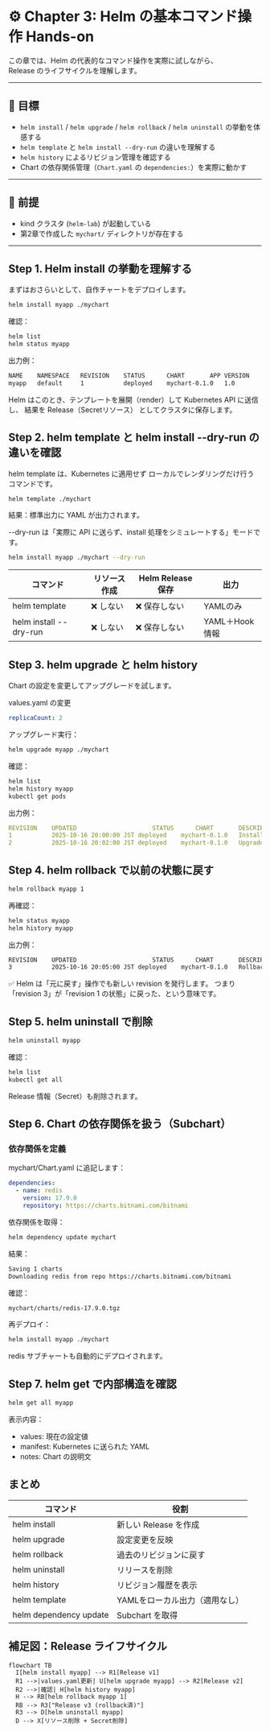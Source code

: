 # ⚙️ Chapter 3: Helm の基本コマンド操作 Hands-on

この章では、Helm の代表的なコマンド操作を実際に試しながら、  
Release のライフサイクルを理解します。

---

## 🎯 目標
- `helm install` / `helm upgrade` / `helm rollback` / `helm uninstall` の挙動を体感する  
- `helm template` と `helm install --dry-run` の違いを理解する  
- `helm history` によるリビジョン管理を確認する  
- Chart の依存関係管理（`Chart.yaml` の `dependencies:`）を実際に動かす

---

## 🧩 前提
- kind クラスタ (`helm-lab`) が起動している  
- 第2章で作成した `mychart/` ディレクトリが存在する

---

## Step 1. Helm install の挙動を理解する

まずはおさらいとして、自作チャートをデプロイします。

```bash
helm install myapp ./mychart
```

確認：
```bash
helm list
helm status myapp
```

出力例：
```bash
NAME  	NAMESPACE	REVISION	STATUS  	CHART      	APP VERSION
myapp	default  	1       	deployed	mychart-0.1.0	1.0
```

Helm はこのとき、テンプレートを展開（render）して Kubernetes API に送信し、
結果を Release（Secretリソース） としてクラスタに保存します。

## Step 2. helm template と helm install --dry-run の違いを確認
helm template は、Kubernetes に適用せず ローカルでレンダリングだけ行う コマンドです。
```bash
helm template ./mychart
```

結果：標準出力に YAML が出力されます。

--dry-run は「実際に API に送らず、install 処理をシミュレートする」モードです。
```bash
helm install myapp ./mychart --dry-run
```

| コマンド               | リソース作成 | Helm Release 保存 | 出力     |
| ---------------------- | ------------ | ----------------- | -------- |
| helm template          | ❌ しない    | ❌ 保存しない     | YAMLのみ |
| helm install --dry-run | ❌ しない    | ❌ 保存しない     | YAML＋Hook情報 |

## Step 3. helm upgrade と helm history
Chart の設定を変更してアップグレードを試します。

values.yaml の変更
```yaml
replicaCount: 2
```

アップグレード実行：
```bash
helm upgrade myapp ./mychart
```

確認：
```bash
helm list
helm history myapp
kubectl get pods
```

出力例：
```yaml
REVISION	UPDATED                 	STATUS  	CHART      	DESCRIPTION
1        	2025-10-16 20:00:00 JST	deployed	mychart-0.1.0	Install complete
2        	2025-10-16 20:02:00 JST	deployed	mychart-0.1.0	Upgrade complete
```

## Step 4. helm rollback で以前の状態に戻す
```bash
helm rollback myapp 1
```
再確認：

```bash
helm status myapp
helm history myapp
```

出力例：
```bash
REVISION	UPDATED                 	STATUS  	CHART      	DESCRIPTION
3        	2025-10-16 20:05:00 JST	deployed	mychart-0.1.0	Rollback to 1
```

✅ Helm は「元に戻す」操作でも新しい revision を発行します。
つまり「revision 3」が「revision 1 の状態」に戻った、という意味です。

## Step 5. helm uninstall で削除
```bash
helm uninstall myapp
```

確認：
```bash
helm list
kubectl get all
```

Release 情報（Secret）も削除されます。

## Step 6. Chart の依存関係を扱う（Subchart）
### 依存関係を定義
mychart/Chart.yaml に追記します：
```yaml
dependencies:
  - name: redis
    version: 17.9.0
    repository: https://charts.bitnami.com/bitnami
```

依存関係を取得：
```bash
helm dependency update mychart
```

結果：
```bash
Saving 1 charts
Downloading redis from repo https://charts.bitnami.com/bitnami
```

確認：
```bash
mychart/charts/redis-17.9.0.tgz
```

再デプロイ：
```bash
helm install myapp ./mychart
```

redis サブチャートも自動的にデプロイされます。

## Step 7. helm get で内部構造を確認
```bash
helm get all myapp
```
表示内容：
- values: 現在の設定値
- manifest: Kubernetes に送られた YAML
- notes: Chart の説明文

## まとめ
| コマンド               | 役割                           |
| ---------------------- | ------------------------------ |
| helm install           | 新しい Release を作成          |
| helm upgrade           | 設定変更を反映                 |
| helm rollback          | 過去のリビジョンに戻す         |
| helm uninstall         | リリースを削除                 |
| helm history           | リビジョン履歴を表示           |
| helm template          | YAMLをローカル出力（適用なし） |
| helm dependency update | Subchart を取得 |

## 補足図：Release ライフサイクル
```mermaid
flowchart TB
  I[helm install myapp] --> R1[Release v1]
  R1 -->|values.yaml更新| U[helm upgrade myapp] --> R2[Release v2]
  R2 -->|確認| H[helm history myapp]
  H --> RB[helm rollback myapp 1]
  RB --> R3["Release v3 (rollback済)"]
  R3 --> D[helm uninstall myapp]
  D --> X[リソース削除 + Secret削除]
```